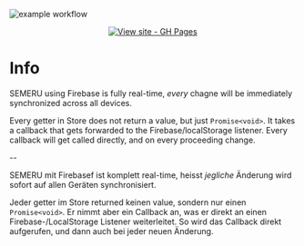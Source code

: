 ![example workflow](https://github.com/Nilstrieb/semeru/actions/workflows/main.yml/badge.svg)

<div align="center">

[![View site - GH Pages](https://img.shields.io/badge/View_site-GH_Pages-2ea44f?style=for-the-badge)](https://nilstrieb.github.io/semeru/)

</div>

# Info

SEMERU using Firebase is fully real-time, *every* chagne will be immediately synchronized across all devices.

Every getter in Store does not return a value, but just `Promise<void>`. It takes a callback that gets forwarded to the Firebase/localStorage listener. Every callback will get called directly, and on every proceeding change.

--

SEMERU mit Firebasef ist komplett real-time, heisst *jegliche* Änderung wird sofort auf allen Geräten synchronisiert.

Jeder getter im Store returned keinen value, sondern nur einen `Promise<void>`. Er nimmt aber ein Callback an, was er
direkt an einen Firebase-/LocalStorage Listener weiterleitet. So wird das Callback direkt aufgerufen, und dann auch bei
jeder neuen Änderung.

